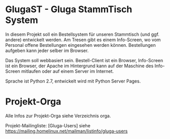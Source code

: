 GlugaST - Gluga StammTisch System
=================================

In diesem Projekt soll ein Bestellsystem für unseren Stammtisch (und ggf. 
andere) entwickelt werden. Am Tresen gibt es einem Info-Screen, wo vom 
Personal offene Bestellungen eingesehen werden können. Bestellungen 
aufgeben kann jeder selber im Browser.

Das System soll webbasiert sein. Bestell-Client ist ein Browser, 
Info-Screen ist ein Browser, der Apache im Hintergrund kann auf der 
Maschine des Info-Screen mitlaufen oder auf einem Server im Internet.

Sprache ist Python 2.7, entwickelt wird mit Python Server Pages.


Projekt-Orga
============

Alle Infos zur Projekt-Orga siehe Verzeichnis orga.

Projekt-Mailingliste: [Gluga-Users]
siehe https://mailing.homelinux.net/mailman/listinfo/gluga-users
